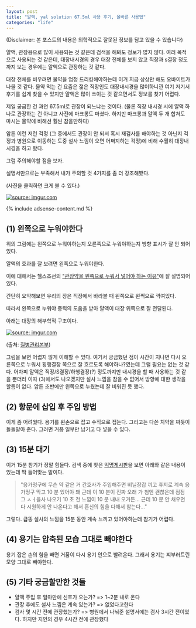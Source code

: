 ```yaml
---
layout: post
title: "얄액, yal solution 67.5ml 사용 후기, 올바른 사용법"
categories: "life"
---
```


(Disclaimer: 본 포스트의 내용은 의학적으로 잘못된 정보를 담고 있을 수 있습니다)

얄액, 관장용으로 많이 사용되는 것 같은데 검색을 해봐도 정보가 많지 않다. 여러 목적으로 사용되는 것 같은데, 대장내시경의 경우 대장 전체를 보지 않고 직장과 s결장 정도까지 보는 경우에는 얄액으로 관장하는 것 같다.

대장 전체를 비우려면 물약을 엄청 드리킹해야하는데 이거 지금 상상만 해도 오바이트가 나올 것 같다.  물약 먹는 건 요즘은 젊은 직장인도 대장내시경을 많이하니깐 여기 저기서 후기를 쉽게 찾을 수 있지만 얄액은 많이 쓰이는 것 같으면서도 정보를 찾기 어렵다.

제일 궁금한 건 과연 67.5ml로 관장이 되느냐는 것이다. (물론 직장 내시경 시에 얄액 하나로 관장하는 건 아니고 사전에 마크롱도 마셨다. 하지만 마크롱과 얄액 두 개 합쳐도 마시는 물약에 비해선 훨씬 참을만하다)

암튼 이런 저런 걱정 (그 중에서도 관장이 안 되서 혹시 재검사를 해야하는 것 아닌지 걱정과 병원으로 이동하는 도중 설사 느낌이 오면 어쩌지하는 걱정)에 비해 수월히 대장내시경을 하고 왔다.

그럼 주의해야할 점을 보자.

설명서만으로는 부족해서 내가 주의할 것 4가지를 좀 더 강조해봤다.

(사진을 클릭하면 크게 볼 수 있다.)

<a href="https://imgur.com/0iw2K56"><img src="https://i.imgur.com/0iw2K56.jpg" title="source: imgur.com" /></a>



{% include adsense-content.md %}

## (1) 왼쪽으로 누워야한다

위의 그림에는 왼쪽으로 누워야하는지 오른쪽으로 누워야하는지 방향 표시가 잘 안 되어 있다.

얄액의 효과를 잘 보려면 왼쪽으로 누워야한다.

이에 대해서는 헬스조선의 ["관장약을 왼쪽으로 누워서 넣어야 하는 이유"](http://health.chosun.com/site/data/html_dir/2016/01/26/2016012601184.html)에 잘 설명되어 있다.

간단히 요약해보면 우리의 장은 직장에서 바라볼 때 왼쪽으로 왼쩍으로 꺽여있다.

따라서 왼쪽으로 누워야 중력의 도움을 받아 얄액이 대장 위쪽으로 잘 전달된다.

아래는 대장의 해부학적 구조이다.

<a href="https://imgur.com/5Hni8Y9"><img src="https://i.imgur.com/5Hni8Y9.png" title="source: imgur.com" /></a>

(출처: [질병관리본부](http://health.cdc.go.kr/health/HealthInfoArea/HealthInfo/View.do?idx=4850))

그림을 보면 어렵지 않게 이해할 수 있다. 여기서 궁금했던 점이 시간이 지나면 다시 오른쪽으로 누워서 횡행결장 쪽으로 잘 흐르도록 해야하나?였는데 그럴 필요는 없는 것 같다. 어차피 얄액은 직장/S결장/하행결장(?) 정도까지만 내시경을 할 때 사용하는 것 같을 뿐더러 이따 (3)에서도 나오겠지만 설사 느낌을 참을 수 없어서 방향에 대한 생각을 할틈이 없다. 암튼 초반에만 왼쪽으로 누웠는데 잘 비워진 듯 했다.

## (2) 항문에 삽입 후 주입 방법

이게 좀 어려웠다. 용기를 왼손으로 잡고 수직으로 접는다. 그리고는 다쓴 치약을 짜듯이 돌돌말아 준다. 그러면 거품 일부만 남기고 다 넣을 수 있다.

## (3) 15분 대기

이거 15분 참기가 정말 힘들다. 검색 중에 찾은 [익명게시판](https://www.instiz.net/name/27876118?frompc=1)을 보면 아래와 같은 내용이 있는데 딱 들어맞는 말이다.

> "응가멍구에 무슨 약 같은 거 간호사가 주입해주면 비닐장갑 끼고 휴지로 계속 응가멍구 막고 10 분 있어야 돼 근데 이 10 분이 진짜 오래 가 첨엔 괜찮은데 점점 그 ㅅㅓ을사 나오기 10 초 전 느낌이 10 분 내내 오거든... 근데 10 분 안 채우면 다 시원하게 안 나온다고 해서 혼신의 힘을 다해서 참는다..."

그렇다. 급똥 설사의 느낌을 15분 동안 계속 느끼고 있어야하는데 참기가 어렵다.

## (4) 용기는 압축된 모습 그대로 빼야한다

용기 잡은 손의 힘을 빼면 거품이 다시 용기 안으로 빨려온다. 그래서 용기는 찌부러트린 모양 그대로 빼야한다.

## (5) 기타 궁금할만한 것들

- 얄액 주입 후 얼마만에 신호가 오는가? => 1~2분 내로 온다
- 관장 후에도 설사 느낌은 계속 있는가? => 없었다고한다
- 검사 몇 시간 전에 관장했는가? => 병원에서 나눠준 설명서에는 검사 3시간 전이었다. 하지만 지인의 경우 4시간 전에 관장했다
